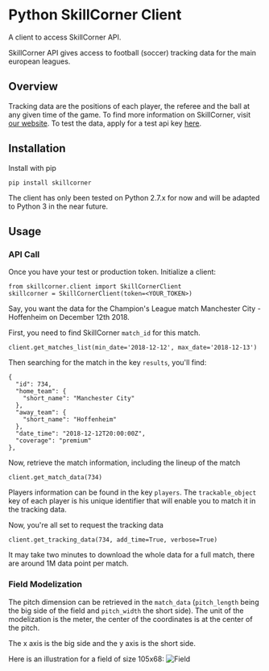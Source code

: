 # Python SkillCorner Client
A client to access SkillCorner API.

SkillCorner API gives access to football (soccer) tracking data for the main european leagues.

## Overview

Tracking data are the positions of each player, the referee and the ball at any given time of the game. 
To find more information on SkillCorner, visit [our website](https://skillcorner.com/).
To test the data, apply for a test api key [here](https://skillcorner.com/#contact).

## Installation

Install with pip

	pip install skillcorner

The client has only been tested on Python 2.7.x for now and will be adapted to Python 3 in the near future.

## Usage

### API Call

Once you have your test or production token. Initialize a client:

	from skillcorner.client import SkillCornerClient
	skillcorner = SkillCornerClient(token=<YOUR_TOKEN>)

Say, you want the data for the Champion's League match Manchester City - Hoffenheim on December 12th 2018.

First, you need to find SkillCorner `match_id` for this match.

	client.get_matches_list(min_date='2018-12-12', max_date='2018-12-13')

Then searching for the match in the key `results`, you'll find:

	{
      "id": 734,
      "home_team": {
        "short_name": "Manchester City"
      },
      "away_team": {
        "short_name": "Hoffenheim"
      },
      "date_time": "2018-12-12T20:00:00Z",
      "coverage": "premium"
    },

Now, retrieve the match information, including the lineup of the match

	client.get_match_data(734)

Players information can be found in the key `players`. The `trackable_object` key of each player is his unique identifier that will enable you to match it in the tracking data.

Now, you're all set to request the tracking data

	client.get_tracking_data(734, add_time=True, verbose=True)

It may take two minutes to download the whole data for a full match, there are around 1M data point per match.

### Field Modelization

The pitch dimension can be retrieved in the `match_data` (`pitch_length` being the big side of the field and `pitch_width` the short side). The unit of the modelization is the meter, the center of the coordinates is at the center of the pitch.

The x axis is the big side and the y axis is the short side.

Here is an illustration for a field of size 105x68:
![Field](resources/field.jpg)
